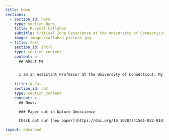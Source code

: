 ```yaml
---
title: Home
sections:
  - section_id: hero
    type: section_hero
    title: Russell Callahan
    subtitle: Critical Zone Geoscience at the University of Connecticut
    image: images/callahan_picture.jpg
  - title: Text
    section_id: intro
    type: section_content
    content: >-
      ## About Me


      I am an Assistant Professor at the University of Connecticut. My research focuses on understanding how subsurface weathering influences ecological, geomorphic, and hydrologic processes. I completed a Ph.D. and Postdoc at the University of Wyoming where I worked on a variety of projects related to subsurface weathering. I still actively work with the [Bedrock Critical Zone Network](https://criticalzone.org/bedrock) on projects stemming from my time as a graduate student and postdoc. I was also a postdoc with the [Watershed Hydrology Lab](http://mzimmer.weebly.com/) at University of California, Santa Cruz working on connections between subsurface weathering and hydrologic partitioning. For more information on my research check out my publications or reach out to me at [russell.callahan@uconn.edu](rucseell.callahan@uconn.edu) with any questions.
      
  - title: A Cat
    section_id: cat
    type: section_content
    content: >-
      ## News:

      ### Paper out in Nature Geoscience

      Check out our [new paper](https://doi.org/10.1038/s41561-022-01012-2) titled **Forest vulnerability to drought  controlled by bedrock composition** now out in *Nature Geoscience*. 

layout: advanced
---
```

